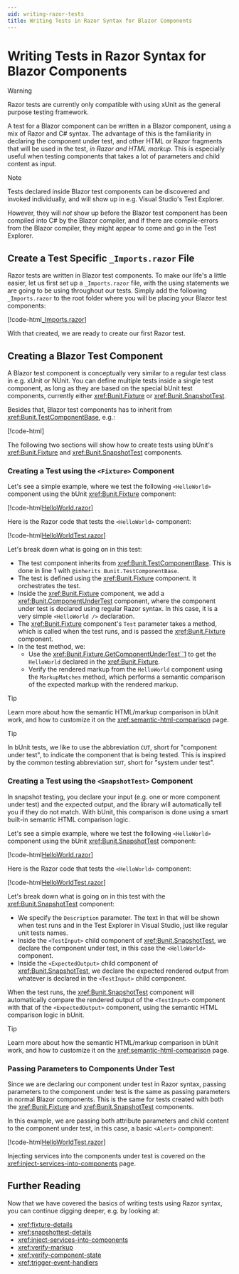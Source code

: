 ```yaml
---
uid: writing-razor-tests
title: Writing Tests in Razor Syntax for Blazor Components
---
```


# Writing Tests in Razor Syntax for Blazor Components

> [!WARNING]
> Razor tests are currently only compatible with using xUnit as the general purpose testing framework.

A test for a Blazor component can be written in a Blazor component, using a mix of Razor and C# syntax. The advantage of this is the familiarity in declaring the component under test, and other HTML or Razor fragments that will be used in the test, _in Razor and HTML markup_. This is especially useful when testing components that takes a lot of parameters and child content as input.

> [!NOTE]
> Tests declared inside Blazor test components can be discovered and invoked individually, and will show up in e.g. Visual Studio's Test Explorer. 
> 
> However, they will _not_ show up before the Blazor test component has been compiled into C# by the Blazor compiler, and if there are compile-errors from the Blazor compiler, they might appear to come and go in the Test Explorer.

## Create a Test Specific `_Imports.razor` File

Razor tests are written in Blazor test components. To make our life's a little easier, let us first set up a `_Imports.razor` file, with the using statements we are going to be using throughout our tests. Simply add the following `_Imports.razor` to the root folder where you will be placing your Blazor test components:

[!code-html[_Imports.razor](../../../samples/tests/razor/_Imports.razor#L4-)]

With that created, we are ready to create our first Razor test.

## Creating a Blazor Test Component

A Blazor test component is conceptually very similar to a regular test class in e.g. xUnit or NUnit. You can define multiple tests inside a single test component, as long as they are based on the special bUnit test components, currently either <xref:Bunit.Fixture> or <xref:Bunit.SnapshotTest>. 

Besides that, Blazor test components has to inherit from  <xref:Bunit.TestComponentBase>, e.g.:

[!code-html[](../../../samples/tests/razor/HelloWorldTest.razor#L1)]

The following two sections will show how to create tests using bUnit's <xref:Bunit.Fixture> and <xref:Bunit.SnapshotTest> components.

### Creating a Test using the `<Fixture>` Component

Let's see a simple example, where we test the following `<HelloWorld>` component using the bUnit <xref:Bunit.Fixture> component:

[!code-html[HelloWorld.razor](../../../samples/components/HelloWorld.razor)]

Here is the Razor code that tests the `<HelloWorld>` component:

[!code-html[HelloWorldTest.razor](../../../samples/tests/razor/HelloWorldTest.razor#L1-L19)]

Let's break down what is going on in this test:

- The test component inherits from <xref:Bunit.TestComponentBase>. This is done in line 1 with `@inherits Bunit.TestComponentBase`.
- The test is defined using the <xref:Bunit.Fixture> component. It orchestrates the test.
- Inside the <xref:Bunit.Fixture> component, we add a <xref:Bunit.ComponentUnderTest> component, where the component under test is declared using regular Razor syntax. In this case, it is a very simple `<HelloWorld />` declaration.
- The <xref:Bunit.Fixture> component's `Test` parameter takes a method, which is called when the test runs, and is passed the <xref:Bunit.Fixture> component.
- In the test method, we:
  - Use the <xref:Bunit.Fixture.GetComponentUnderTest``1> to get the `HelloWorld` declared in the <xref:Bunit.Fixture>.
  - Verify the rendered markup from the `HelloWorld` component using the `MarkupMatches` method, which performs a semantic comparison of the expected markup with the rendered markup.

> [!TIP]
> Learn more about how the semantic HTML/markup comparison in bUnit work, and how to customize it on the <xref:semantic-html-comparison> page.

> [!TIP]
> In bUnit tests, we like to use the abbreviation `CUT`, short for "component under test", to indicate the component that is being tested. This is inspired by the common testing abbreviation `SUT`, short for "system under test".

### Creating a Test using the `<SnapshotTest>` Component

In snapshot testing, you declare your input (e.g. one or more component under test) and the expected output, and the library will automatically tell you if they do not match. With bUnit, this comparison is done using a smart built-in semantic HTML comparison logic.

Let's see a simple example, where we test the following `<HelloWorld>` component using the bUnit <xref:Bunit.SnapshotTest> component:

[!code-html[HelloWorld.razor](../../../samples/components/HelloWorld.razor)]

Here is the Razor code that tests the `<HelloWorld>` component:

[!code-html[HelloWorldTest.razor](../../../samples/tests/razor/HelloWorldTest.razor#L21-L28)]

Let's break down what is going on in this test with the <xref:Bunit.SnapshotTest> component:

- We specify the `Description` parameter. The text in that will be shown when test runs and in the Test Explorer in Visual Studio, just like regular unit tests names.
- Inside the `<TestInput>` child component of <xref:Bunit.SnapshotTest>, we declare the component under test, in this case the `<HelloWorld>` component.
- Inside the `<ExpectedOutput>` child component of <xref:Bunit.SnapshotTest>, we declare the expected rendered output from whatever is declared in the `<TestInput>` child component.

When the test runs, the <xref:Bunit.SnapshotTest> component will automatically compare the rendered output of the `<TestInput>` component with that of the `<ExpectedOutput>` component, using the semantic HTML comparison logic in bUnit.

> [!TIP]
> Learn more about how the semantic HTML/markup comparison in bUnit work, and how to customize it on the <xref:semantic-html-comparison> page.

### Passing Parameters to Components Under Test

Since we are declaring our component under test in Razor syntax, passing parameters to the component under test is the same as passing parameters in normal Blazor components. This is the same for tests created with both the <xref:Bunit.Fixture> and <xref:Bunit.SnapshotTest> components.

In this example, we are passing both attribute parameters and child content to the component under test, in this case, a basic `<Alert>` component:

[!code-html[HelloWorldTest.razor](../../../samples/tests/razor/PassingParametersToComponents.razor#L3-L18)]

Injecting services into the components under test is covered on the <xref:inject-services-into-components> page.

## Further Reading

Now that we have covered the basics of writing tests using Razor syntax, you can continue digging deeper, e.g. by looking at:

- <xref:fixture-details>
- <xref:snapshottest-details>
- <xref:inject-services-into-components>
- <xref:verify-markup>
- <xref:verify-component-state>
- <xref:trigger-event-handlers>